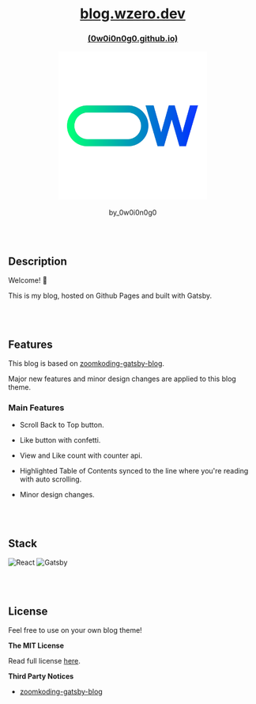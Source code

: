 <div align="center">

# [blog.wzero.dev](https://blog.wzero.dev)

### [(0w0i0n0g0.github.io)](https://0w0i0n0g0.github.io)

<p align="center">
  <img src="./assets/logo.png" width="300"/>
</p>

by_0w0i0n0g0

</div>

<br>
<br>

## Description

Welcome! 👋

This is my blog, hosted on Github Pages and built with Gatsby.

<br>
<br>

## Features

This blog is based on [zoomkoding-gatsby-blog](https://github.com/zoomkoding/zoomkoding-gatsby-blog).

Major new features and minor design changes are applied to this blog theme.

### Main Features

- Scroll Back to Top button.

- Like button with confetti.

- View and Like count with counter api.

- Highlighted Table of Contents synced to the line where you're reading with auto scrolling.

- Minor design changes.

<br>
<br>

## Stack

![React](https://img.shields.io/badge/react-%2320232a.svg?style=for-the-badge&logo=react&logoColor=%2361DAFB) ![Gatsby](https://img.shields.io/badge/Gatsby-%23663399.svg?style=for-the-badge&logo=gatsby&logoColor=white)

<br>
<br>

## License

Feel free to use on your own blog theme!

**The MIT License**

Read full license [here](https://github.com/0w0i0n0g0/0w0i0n0g0.github.io/blob/main/LICENSE).

**Third Party Notices**

- [zoomkoding-gatsby-blog](https://github.com/zoomkoding/zoomkoding-gatsby-blog)